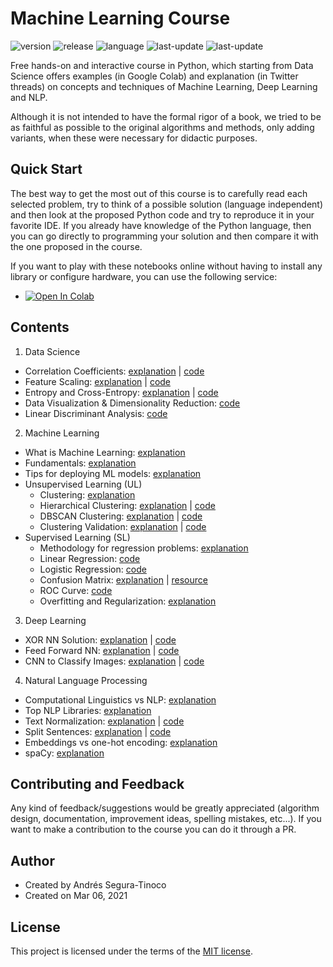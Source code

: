 # Machine Learning Course
![version](https://img.shields.io/badge/version-Dev-blue)
![release](https://img.shields.io/badge/release-0.7.3-blue)
![language](https://img.shields.io/badge/language-Python_3.7%7C3.8-brightgreen)
![last-update](https://img.shields.io/badge/last_update-09/21/2021-orange)
![last-update](https://img.shields.io/badge/license-MIT-orange)

Free hands-on and interactive course in Python, which starting from Data Science offers examples (in Google Colab) and explanation (in Twitter threads) on concepts and techniques of Machine Learning, Deep Learning and NLP.

Although it is not intended to have the formal rigor of a book, we tried to be as faithful as possible to the original algorithms and methods, only adding variants, when these were necessary for didactic purposes.

## Quick Start
The best way to get the most out of this course is to carefully read each selected problem, try to think of a possible solution (language independent) and then look at the proposed Python code and try to reproduce it in your favorite IDE. If you already have knowledge of the Python language, then you can go directly to programming your solution and then compare it with the one proposed in the course.

If you want to play with these notebooks online without having to install any library or configure hardware, you can use the following service:
- <a href="https://colab.research.google.com/github/ansegura7/MachineLearning/blob/master/" target="_blank"><img src="https://colab.research.google.com/assets/colab-badge.svg" alt="Open In Colab"/></a>

## Contents
1. Data Science
- Correlation Coefficients: <a href="https://twitter.com/SeguraAndres7/status/1392925454072524803?s=20" target="_blank">explanation</a> \| <a href="https://colab.research.google.com/drive/1OdjOUc1NNonBfia9Qx4tsfm4-oSYoRMU?usp=sharing" target="_blank">code</a>
- Feature Scaling: <a href="https://twitter.com/SeguraAndres7/status/1410994524894240771?s=20" target="_blank">explanation</a> \| <a href="https://colab.research.google.com/drive/1DsvTezhnwfS7bPAeHHHHLHzcZTvjBzLc?usp=sharing" target="_blank">code</a>
- Entropy and Cross-Entropy: <a href="https://twitter.com/SeguraAndres7/status/1371554857560182790?s=20" target="_blank">explanation</a> \| <a href="https://colab.research.google.com/drive/1c0BcPyK2e_FmdsfOV5la8ZC_u_T80TTf?usp=sharing" target="_blank">code</a>
- Data Visualization & Dimensionality Reduction: <a href="https://colab.research.google.com/drive/17ZBnZKvn-ujWNmNn-4rdI2BU9lsL4Pg3?usp=sharing" target="_blank">code</a>
- Linear Discriminant Analysis: <a href="https://colab.research.google.com/drive/14oqbmxYlYzgSw4MJzp7YrXBXGQ-N2y19?usp=sharing" target="_blank">code</a>

2. Machine Learning
- What is Machine Learning: <a href="https://twitter.com/SeguraAndres7/status/1406325975080656896?s=20" target="_blank">explanation</a>
- Fundamentals: <a href="https://twitter.com/SeguraAndres7/status/1374683470342066177?s=20" target="_blank">explanation</a>
- Tips for deploying ML models: <a href="https://twitter.com/SeguraAndres7/status/1439000608112062474?s=20" target="_blank">explanation</a> 
- Unsupervised Learning (UL)
  - Clustering: <a href="https://twitter.com/SeguraAndres7/status/1382053877101555716?s=20" target="_blank">explanation</a>
  - Hierarchical Clustering: <a href="https://twitter.com/SeguraAndres7/status/1384580865313869826?s=20" target="_blank">explanation</a> \| <a href="https://colab.research.google.com/drive/1yl3_15R-R6Avbkh8jcFSJMsnHyZmjNBm?usp=sharing" target="_blank">code</a>
  - DBSCAN Clustering: <a href="https://twitter.com/SeguraAndres7/status/1382808231270101001?s=20" target="_blank">explanation</a> \| <a href="https://colab.research.google.com/drive/1zeri7dJ3FvrQitsvwQqFZZd0Fjsmvrmb?usp=sharing" target="_blank">code</a>
  - Clustering Validation: <a href="https://twitter.com/SeguraAndres7/status/1383452802848985090?s=20" target="_blank">explanation</a> \| <a href="https://colab.research.google.com/drive/178RYXMXuj61allc6TU29k93FR43QiHtH?usp=sharing" target="_blank">code</a>
- Supervised Learning (SL)
  - Methodology for regression problems: <a href="https://twitter.com/SeguraAndres7/status/1440424284640350217?s=20" target="_blank">explanation</a>
  - Linear Regression: <a href="https://colab.research.google.com/drive/1hVFERSiiQXYZCxLNSBrkDL-3nIw73mwL?usp=sharing" target="_blank">code</a>
  - Logistic Regression: <a href="https://colab.research.google.com/drive/1NR8ZftXvkKU-KJuQUfTc4AAsBzFSTvjQ?usp=sharing" target="_blank">code</a>
  - Confusion Matrix: <a href="https://twitter.com/SeguraAndres7/status/1418668283092422656?s=20" target="_blank">explanation</a> \| <a href="https://docs.google.com/spreadsheets/d/1UbSren8eqou-FwXq-nhXgHROQ7Tistszta832FWb5XU/edit?usp=sharing" target="_blank">resource</a>
  - ROC Curve: <a href="https://colab.research.google.com/drive/1dJJA5w4EgwssogEwJoKqb5ocYX1CKmWv?usp=sharing" target="_blank">code</a>
  - Overfitting and Regularization: <a href="https://twitter.com/SeguraAndres7/status/1359893579737550857?s=20" target="_blank">explanation</a>

3. Deep Learning
- XOR NN Solution: <a href="https://twitter.com/SeguraAndres7/status/1376252172892049414?s=20" target="_blank">explanation</a> \| <a href="https://colab.research.google.com/drive/1p8LfavHB1-VAmDPbjaHi9o5b1B5AYLwf?usp=sharing" target="_blank">code</a>
- Feed Forward NN: <a href="https://twitter.com/SeguraAndres7/status/1374419061656883204?s=20" target="_blank">explanation</a> \| <a href="https://colab.research.google.com/drive/1uv_0qeH4UnINP-g-GCb93-6xDNfvHx00?usp=sharing" target="_blank">code</a>
- CNN to Classify Images: <a href="https://twitter.com/SeguraAndres7/status/1350184192781541376?s=20" target="_blank">explanation</a> \| <a href="https://colab.research.google.com/drive/1SWeCHHwVAViYRFpdg5JyJ-geEpbbJf6G?usp=sharing" target="_blank">code</a>

4. Natural Language Processing
- Computational Linguistics vs NLP: <a href="https://twitter.com/SeguraAndres7/status/1385962128473997314?s=20" target="_blank">explanation</a>
- Top NLP Libraries: <a href="https://twitter.com/SeguraAndres7/status/1391587231505260544?s=20" target="_blank">explanation</a>
- Text Normalization: <a href="https://twitter.com/SeguraAndres7/status/1393661103670972416?s=20" target="_blank">explanation</a> \| <a href="https://colab.research.google.com/drive/1tTWlUUj_sWy0cKAX04MZG-dku3yYSKZJ?usp=sharing" target="_blank">code</a>
- Split Sentences: <a href="https://twitter.com/SeguraAndres7/status/1454124830698115081?s=20" target="_blank">explanation</a> \| <a href="https://colab.research.google.com/drive/1RI6Z56W2GHvfyLQwRTROqn2BvYXKislB?usp=sharing" target="_blank">code</a>
- Embeddings vs one-hot encoding: <a href="https://twitter.com/SeguraAndres7/status/1423001364851007490?s=20" target="_blank">explanation</a>
- spaCy: <a href="https://twitter.com/SeguraAndres7/status/1379518067277987843?s=20" target="_blank">explanation</a>

## Contributing and Feedback
Any kind of feedback/suggestions would be greatly appreciated (algorithm design, documentation, improvement ideas, spelling mistakes, etc...). If you want to make a contribution to the course you can do it through a PR.

## Author
- Created by Andrés Segura-Tinoco
- Created on Mar 06, 2021

## License
This project is licensed under the terms of the <a href="https://github.com/ansegura7/MachineLearning/blob/main/LICENSE">MIT license</a>.

